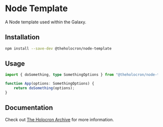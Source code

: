# Node Template

A Node template used within the Galaxy.

## Installation

```bash
npm install --save-dev @theholocron/node-template
```

## Usage

```typescript
import { doSomething, type SomethingOptions } from "@theholocron/node-template";

function App(options: SomethingOptions) {
	return doSomething(options);
}
```

## Documentation

Check out [The Holocron Archive](https://docs.theholocron.dev/projects/node-clients/) for more information.
